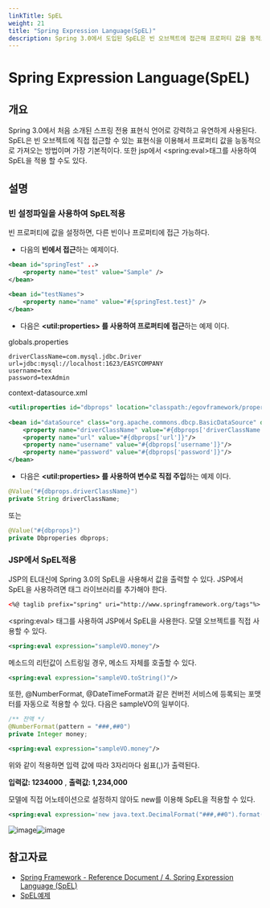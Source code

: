 ```yaml
---
linkTitle: SpEL
weight: 21
title: "Spring Expression Language(SpEL)"
description: Spring 3.0에서 도입된 SpEL은 빈 오브젝트에 접근해 프로퍼티 값을 동적으로 가져오는 표현식 언어로, JSP에서도 `<spring:eval>` 태그로 적용할 수 있다.
---
```

# Spring Expression Language(SpEL)

## 개요

 Spring 3.0에서 처음 소개된 스프링 전용 표현식 언어로 강력하고 유연하게 사용된다.  
SpEL은 빈 오브젝트에 직접 접근할 수 있는 표현식을 이용해서 프로퍼티 값을 능동적으로 가져오는 방법이며 가장 기본적이다. 또한 jsp에서 &lt;spring:eval&gt;태그를 사용하여 SpEL을 적용 할 수도 있다.

## 설명

### 빈 설정파일을 사용하여 SpEL적용

 빈 프로퍼티에 값을 설정하면, 다른 빈이나 프로퍼티에 접근 가능하다.

- 다음의 **빈에서 접근**하는 예제이다.

```xml
<bean id="springTest" ..>
	<property name="test" value="Sample" />
</bean>
 
<bean id="testNames">
	<property name="name" value="#{springTest.test}" />
</bean>
```

- 다음은 **&lt;util:properties&gt; 를 사용하여 프로퍼티에 접근**하는 예제 이다.

 globals.properties

 ```properties
driverClassName=com.mysql.jdbc.Driver
url=jdbc:mysql://localhost:1623/EASYCOMPANY
username=tex
password=texAdmin
```

 context-datasource.xml

```xml
<util:properties id="dbprops" location="classpath:/egovframework/property/globals.properties" />
 
<bean id="dataSource" class="org.apache.commons.dbcp.BasicDataSource" destroy-method="close">
	<property name="driverClassName" value="#{dbprops['driverClassName']}"/>
	<property name="url" value="#{dbprops['url']}"/>
	<property name="username" value="#{dbprops['username']}"/>
	<property name="password" value="#{dbprops['password']}"/>
</bean>
```

- 다음은 **&lt;util:properties&gt; 를 사용하여 변수로 직접 주입**하는 예제 이다.

 ```java
@Value("#{dbprops.driverClassName}")
private String driverClassName;
```

 또는

 ```java
@Value("#{dbprops}")
private Dbproperies dbprops;
```

### JSP에서 SpEL적용

 JSP의 EL대신에 Spring 3.0의 SpEL을 사용해서 값을 출력할 수 있다. JSP에서 SpEL을 사용하려면 태그 라이브러리를 추가해야 한다.

```xml
<%@ taglib prefix="spring" uri="http://www.springframework.org/tags"%>
```

 &lt;spring:eval&gt; 태그를 사용하여 JSP에서 SpEL을 사용한다. 모델 오브젝트를 직접 사용할 수 있다.

```xml
<spring:eval expression="sampleVO.money"/>
```

 메소드의 리턴값이 스트링일 경우, 메소드 자체를 호출할 수 있다.

```xml
<spring:eval expression="sampleVO.toString()"/>
```

 또한, @NumberFormat, @DateTimeFormat과 같은 컨버전 서비스에 등록되는 포맷터를 자동으로 적용할 수 있다. 다음은 sampleVO의 일부이다.

 ```java
 /** 잔액 */
@NumberFormat(pattern = "###,##0")
private Integer money;
```

```xml
<spring:eval expression="sampleVO.money"/>
```

 위와 같이 적용하면 입력 값에 따라 3자리마다 쉼표(,)가 출력된다.

 **입력값: 1234000** , **출력값: 1,234,000**

 모델에 직접 어노테이션으로 설정하지 않아도 new를 이용해 SpEL을 적용할 수 있다.

```xml
<spring:eval expression='new java.text.DecimalFormat("###,##0").format(price)'/>
```

 ![image](../images/egovframework-rte2-ptl-spel1.jpg)![image](../images/egovframework-rte2-ptl-spel3.jpg)

## 참고자료

- [Spring Framework - Reference Document / 4. Spring Expression Language (SpEL)](https://docs.spring.io/spring-framework/docs/5.3.27/reference/html/core.html#expressions)
- [SpEL예제](./rex-spel-example.md)